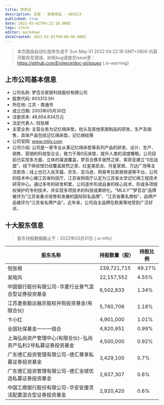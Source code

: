 ```yaml
---
title: 梦百合
description: 主板 - 家居用品 - 603313
published: true
date: 2022-05-01T04:22:18.000Z
tags: stock
editor: markdown
dateCreated: 2022-01-01T00:00:00.000Z
---
```


> 本页面由自动化程序生成于 Sun May 01 2022 04:22:18 GMT+0800
> 内容可能存在错误，如有bug请提交issue至：https://github.com/Eroleice/doc-pi/issues
{.is-warning}

## 上市公司基本信息
- 公司名称: 梦百合家居科技股份有限公司
- 股票代码: 603313.SH
- 所在地: 江苏 - 南通市
- 成立日期: 2003年05月30日
- 注册资本: 48,654.834万元
- 法定代表人: 倪张根
- 主营业务: 主营业务为记忆绵床垫，枕头及其他家居制品的研发，生产及销售，具体产品包括记忆绵床垫，记忆绵枕等
- 公司官网: www.mlily.com
- 公司介绍: 公司是一家专业从事记忆绵床垫等系列产品的研发、设计、生产、销售、营销的科技型企业，致力于用0压床垫，提升人类的深度睡眠。公司目前已实现多方面、立体的渠道覆盖，梦百合携手居然之家、索菲亚建立“0压战盟”，线下体验馆已经覆盖居然之家、红星美凯龙、月星家居、万达广场等主流卖场；线上也已入驻天猫、京东、亚马逊、网易考拉家居频道等平台。公司的技术中心被江苏省科技厅、江苏省财政厅认定为江苏省太空记忆绵工程技术研究中心。通过多年的研发积累，公司逐步形成自身的核心技术，形成多项授权保护的专利技术，并实现多项技术的科技成果转化。“MLILY”“梦百合”品牌被评为“江苏省重点培育和发展的国际知名品牌”、“江苏省著名商标”，品牌产品被评为“江苏省名牌产品”。近年来，公司自主品牌在欧美等地受到广泛好评。


## 十大股东信息
> 股东持股数据截止于：2022年03月31日
{.is-info}

| 股东名称 | 持股数量（股） | 持股比例 |
| --- | --- | --- |
| 倪张根 | 239,721,715 | 49.27% |
| 吴晓风 | 22,157,552 | 4.55% |
| 中国银行股份有限公司-华夏行业景气混合型证券投资基金 | 6,502,833 | 1.34% |
| 江苏疌泉毅达融京股权并购投资基金(有限合伙) | 5,760,708 | 1.18% |
| 卞小红 | 4,901,000 | 1.01% |
| 全国社保基金一一一组合 | 4,820,951 | 0.99% |
| 上海弘尚资产管理中心(有限合伙)-弘尚资产弘利2号私募证券投资基金 | 4,500,000 | 0.92% |
| 广东德汇投资管理有限公司-德汇尊享私募证券投资基金 | 3,429,100 | 0.7% |
| 广东德汇投资管理有限公司-德汇全球优选私募证券投资基金 | 2,937,307 | 0.6% |
| 中国工商银行股份有限公司-华安安康灵活配置混合型证券投资基金 | 2,920,420 | 0.6% |




